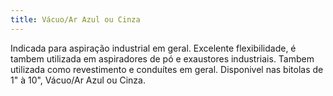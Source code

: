 ```yaml
---
title: Vácuo/Ar Azul ou Cinza
---
```


Indicada para aspiração industrial em geral. Excelente flexibilidade, é tambem utilizada em aspiradores de pó e exaustores industriais. Tambem utilizada como revestimento e conduítes em geral. Disponivel nas bitolas de 1" à 10", Vácuo/Ar Azul ou Cinza.